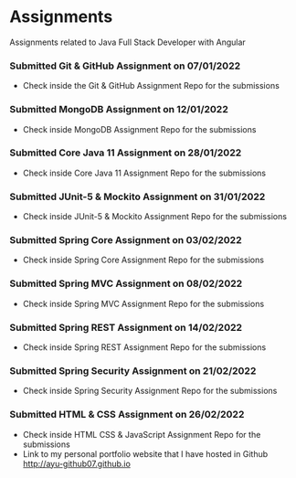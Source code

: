 # Assignments
Assignments related to Java Full Stack Developer with Angular

### Submitted Git & GitHub Assignment on 07/01/2022
- Check inside the Git & GitHub Assignment Repo for the submissions

### Submitted MongoDB Assignment on 12/01/2022
- Check inside MongoDB Assignment Repo for the submissions

### Submitted Core Java 11 Assignment on 28/01/2022
- Check inside Core Java 11 Assignment Repo for the submissions

### Submitted JUnit-5 & Mockito Assignment on 31/01/2022
- Check inside JUnit-5 & Mockito Assignment Repo for the submissions

### Submitted Spring Core Assignment on 03/02/2022
- Check inside Spring Core Assignment Repo for the submissions


### Submitted Spring MVC Assignment on 08/02/2022
- Check inside Spring MVC Assignment Repo for the submissions

### Submitted Spring REST Assignment on 14/02/2022
- Check inside Spring REST Assignment Repo for the submissions

### Submitted Spring Security Assignment on 21/02/2022
- Check inside Spring Security Assignment Repo for the submissions

### Submitted HTML & CSS Assignment on 26/02/2022
- Check inside HTML CSS & JavaScript Assignment Repo for the submissions
- Link to my personal portfolio website that I have hosted in Github http://ayu-github07.github.io
